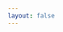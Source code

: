 ```yaml
---
layout: false
---
```


<Home />

<script setup>
import Home from ".vitepress/components/Home.vue";
import { openDiagram } from ".vitepress/util/diagramOpener.ts";

openDiagram();
</script>
